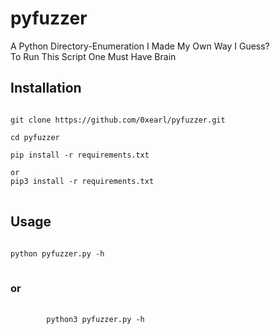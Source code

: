 # pyfuzzer
A Python Directory-Enumeration I Made My Own Way I Guess?<br>
To Run This Script One Must Have Brain<br>
## Installation<br>
<pre>
<code>
git clone https://github.com/0xearl/pyfuzzer.git<br>
cd pyfuzzer<br>
pip install -r requirements.txt<br>
or
pip3 install -r requirements.txt
</code>
</pre>
## Usage<br>
<pre>
<code>
python pyfuzzer.py -h
</code>
</pre>
### or
<pre>
    <code>
        python3 pyfuzzer.py -h
    </code>
</pre>
